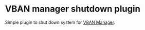 # VBAN manager shutdown plugin
Simple plugin to shut down system for [VBAN Manager](https://github.com/VBAN-manager/VBAN-manager).